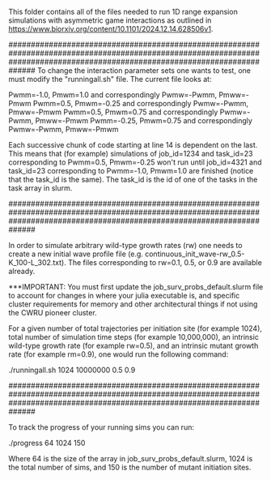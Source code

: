 This folder contains all of the files needed to run 1D range expansion simulations with asymmetric game interactions as outlined in https://www.biorxiv.org/content/10.1101/2024.12.14.628506v1.

##############################################################################################################################################################################
To change the interaction parameter sets one wants to test, one must modify the "runningall.sh" file. The current file looks at:

Pwmm=-1.0, Pmwm=1.0 and correspondingly Pwmw=-Pwmm, Pmww=-Pmwm
Pwmm=0.5, Pmwm=-0.25 and correspondingly Pwmw=-Pwmm, Pmww=-Pmwm
Pwmm=0.5, Pmwm=0.75 and correspondingly Pwmw=-Pwmm, Pmww=-Pmwm
Pwmm=-0.25, Pmwm=0.75 and correspondingly Pwmw=-Pwmm, Pmww=-Pmwm

Each successive chunk of code starting at line 14 is dependent on the last. This means that (for example) simulations of job_id=1234 and task_id=23 corresponding to Pwmm=0.5, Pmwm=-0.25 won't run until job_id=4321 and task_id=23 corresponding to Pwmm=-1.0, Pmwm=1.0 are finished (notice that the task_id is the same). The task_id is the id of one of the tasks in the task array in slurm.

##############################################################################################################################################################################

In order to simulate arbitrary wild-type growth rates (rw) one needs to create a new initial wave profile file (e.g. continuous_init_wave-rw_0.5-K_100-L_302.txt).
The files corresponding to rw=0.1, 0.5, or 0.9 are available already. 

***IMPORTANT: You must first update the job_surv_probs_default.slurm file to account for changes in where your julia executable is, and specific cluster requirements for 
memory and other architectural things if not using the CWRU pioneer cluster. 

For a given number of total trajectories per initiation site (for example 1024), total number of simulation time steps (for example 10,000,000),
an intrinsic wild-type growth rate (for example rw=0.5), and an intrinsic mutant growth rate (for example rm=0.9), one would run the following command:

./runningall.sh 1024 10000000 0.5 0.9

##############################################################################################################################################################################

To track the progress of your running sims you can run:

./progress 64 1024 150

Where 64 is the size of the array in job_surv_probs_default.slurm, 1024 is the total number of sims, and 150 is the number of mutant initiation sites.
